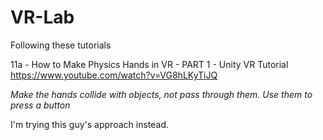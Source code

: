 # VR-Lab

Following these tutorials  

11a - How to Make Physics Hands in VR - PART 1 - Unity VR Tutorial  
https://www.youtube.com/watch?v=VG8hLKyTiJQ   

*Make the hands collide with objects, not pass through them. Use them to press a button*

I'm trying this guy's approach instead.
